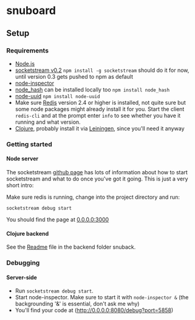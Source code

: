 # snuboard

## Setup

### Requirements

* [Node.js](http://nodejs.org)
* [socketstream v0.2](https://github.com/socketstream/socketstream/tree/0.2) `npm install -g socketstream` should do it for now, until version 0.3 gets pushed to npm as default
* [node-inspector](https://github.com/dannycoates/node-inspector) 
* [node_hash](https://github.com/Marak/node_hash) can be installed locally too `npm install node_hash`
* [node-uuid](https://github.com/broofa/node-uuid) `npm install node-uuid`
* Make sure [Redis](http://redis.io) version 2.4 or higher is installed, not quite sure but some node packages might already install it for you. Start the client `redis-cli` and at the prompt enter `info` to see whether you have it running and what version.
* [Clojure](http://clojure.org), probably install it via [Leiningen](https://github.com/technomancy/leiningen), since you'll need it anyway


### Getting started

#### Node server

The socketstream [github page](https://github.com/socketstream/socketstream/tree/0.2) has lots of information about how to start socketstream and what to do once you've got it going. This is just a very short intro:

Make sure redis is running, change into the project directory and run:

    socketstream debug start

You should find the page at [0.0.0.0:3000](http://0.0.0.0:3000)	

#### Clojure backend

See the [Readme](snuback/Readme.md) file in the backend folder snuback.

### Debugging

#### Server-side
* Run `socketstream debug start`.
* Start node-inspector. Make sure to start it with `node-inspector &` (the backgrounding '&' is essential, don't ask me why)
* You'll find your code at (http://0.0.0.0:8080/debug?port=5858)